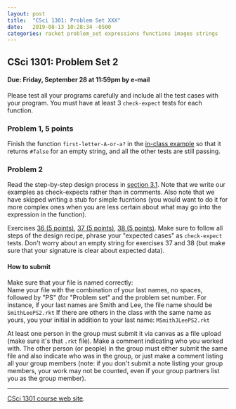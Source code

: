 ```yaml
---
layout: post
title:  "CSci 1301: Problem Set XXX"
date:   2019-08-13 10:28:34 -0500
categories: racket problem_set expressions functions images strings
---
```


CSci 1301: Problem Set 2
------------------------

#### Due: Friday, September 28 at 11:59pm by e-mail

Please test all your programs carefully and include all the test cases
with your program. You must have at least 3 `check-expect` tests for
each function.

### Problem 1, 5 points

Finish the function `first-letter-A-or-a?` in the [in-class
example](../examples/expressions_functions_solution.rkt) so that it
returns `#false` for an empty string, and all the other tests are still
passing.

### Problem 2

Read the step-by-step design process in [section
3.1](https://htdp.org/2018-01-06/Book/part_one.html#%28part._sec~3adesign-func%29).
Note that we write our examples as check-expects rather than in
comments. Also note that we have skipped writing a stub for simple
fucntions (you would want to do it for more complex ones when you are
less certain about what may go into the expression in the function).

Exercises [36 (5
points)](https://htdp.org/2018-01-06/Book/part_one.html#%28counter._%28exercise._design3%29%29),
[37 (5
points)](https://htdp.org/2018-01-06/Book/part_one.html#%28counter._%28exercise._design4%29%29),
[38 (5
points)](https://htdp.org/2018-01-06/Book/part_one.html#%28counter._%28exercise._design5%29%29).
Make sure to follow all steps of the design recipe, phrase your
\"expected cases\" as `check-expect` tests. Don\'t worry about an empty
string for exercises 37 and 38 (but make sure that your signature is
clear about expected data).

#### How to submit

Make sure that your file is named correctly:\
Name your file with the combination of your last names, no spaces,
followed by \"PS\" (for \"Problem set\" and the problem set number. For
instance, if your last names are Smith and Lee, the file name should be
`SmithLeePS2.rkt` If there are others in the class with the same name as
yours, you your initial in addition to your last name:
`MSmithJLeePS2.rkt`

At least one person in the group must submit it via canvas as a file
upload (make sure it\'s that `.rkt` file). Make a comment indicating who
you worked with. The other person (or people) in the group must either
submit the same file and also indicate who was in the group, or just
make a comment listing all your group members (note: if you don\'t
submit a note listing your group members, your work may not be counted,
even if your group partners list you as the group member).

------------------------------------------------------------------------

[CSci 1301 course web site](../index.html).
